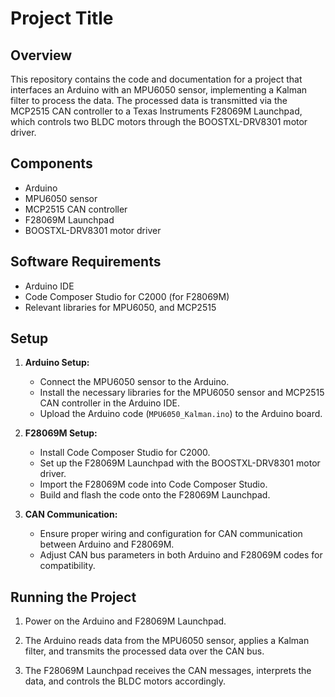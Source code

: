 # Project Title

## Overview

This repository contains the code and documentation for a project that interfaces an Arduino with an MPU6050 sensor, implementing a Kalman filter to process the data. 
The processed data is transmitted via the MCP2515 CAN controller to a Texas Instruments F28069M Launchpad, which controls two BLDC motors through the BOOSTXL-DRV8301 motor driver.

## Components

- Arduino
- MPU6050 sensor
- MCP2515 CAN controller
- F28069M Launchpad
- BOOSTXL-DRV8301 motor driver

## Software Requirements

- Arduino IDE
- Code Composer Studio for C2000 (for F28069M)
- Relevant libraries for MPU6050, and MCP2515

## Setup

1. **Arduino Setup:**
   - Connect the MPU6050 sensor to the Arduino.
   - Install the necessary libraries for the MPU6050 sensor and MCP2515 CAN controller in the Arduino IDE.
   - Upload the Arduino code (`MPU6050_Kalman.ino`) to the Arduino board.

2. **F28069M Setup:**
   - Install Code Composer Studio for C2000.
   - Set up the F28069M Launchpad with the BOOSTXL-DRV8301 motor driver.
   - Import the F28069M code into Code Composer Studio.
   - Build and flash the code onto the F28069M Launchpad.

3. **CAN Communication:**
   - Ensure proper wiring and configuration for CAN communication between Arduino and F28069M.
   - Adjust CAN bus parameters in both Arduino and F28069M codes for compatibility.

## Running the Project

1. Power on the Arduino and F28069M Launchpad.

2. The Arduino reads data from the MPU6050 sensor, applies a Kalman filter, and transmits the processed data over the CAN bus.

3. The F28069M Launchpad receives the CAN messages, interprets the data, and controls the BLDC motors accordingly.


